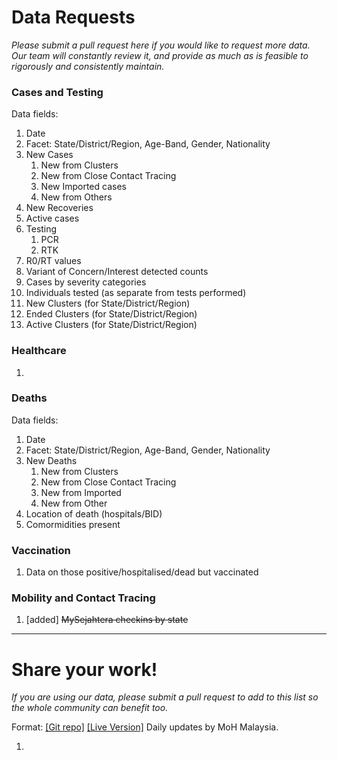 # Data Requests

_Please submit a pull request here if you would like to request more data. Our team will constantly review it, and provide as much as is feasible to rigorously and consistently maintain._

### Cases and Testing

Data fields:
1) Date
2) Facet: State/District/Region, Age-Band, Gender, Nationality
3) New Cases
   1) New from Clusters
   2) New from Close Contact Tracing
   3) New Imported cases
   4) New from Others
4) New Recoveries
5) Active cases
6) Testing
   1) PCR
   2) RTK
7)  R0/RT values
8)  Variant of Concern/Interest detected counts
9)  Cases by severity categories
10) Individuals tested (as separate from tests performed)
11) New Clusters (for State/District/Region)
12) Ended Clusters (for State/District/Region)
13) Active Clusters (for State/District/Region)

### Healthcare

1)

### Deaths

Data fields:
1) Date
2) Facet: State/District/Region, Age-Band, Gender, Nationality
3) New Deaths
   1) New from Clusters
   2) New from Close Contact Tracing
   3) New from Imported
   4) New from Other
4) Location of death (hospitals/BID)
5) Comormidities present

### Vaccination

1) Data on those positive/hospitalised/dead but vaccinated

### Mobility and Contact Tracing

1) [added] ~~MySejahtera checkins by state~~


---

# Share your work!

_If you are using our data, please submit a pull request to add to this list so the whole community can benefit too._

Format: [[Git repo]](https://github.com/MoH-Malaysia/covid19-public)
[[Live Version]](https://covid-19.moh.gov.my/terkini)
Daily updates by MoH Malaysia.

1) 
